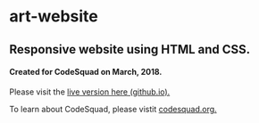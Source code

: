 # art-website
## Responsive website using HTML and CSS.
#### Created for CodeSquad on March, 2018.

Please visit the [live version here (github.io).](https://irvang.github.io/art-website/)

To learn about CodeSquad, please vistit [codesquad.org.](http://codesquad.org)
